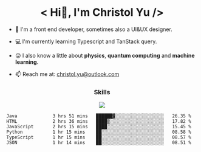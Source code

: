 <h1 align="center"> &#60; Hi👋, I'm Christol Yu /&#62; </h1>

- 🔭 I'm a front end developer, sometimes also a UI&UX designer.

- 💻 I'm currently learning Typescript and TanStack query.

- 😜 I also know a little about **physics**, **quantum computing** and **machine learning**.

- 📫 Reach me at: christol.yu@outlook.com


<h3 align="center">Skills</h3>
<p align="center"> <img src="https://skillicons.dev/icons?i=js,ts,react,tailwind,sass,figma,html,css,py,pytorch,md,latex"> </p>

<!--START_SECTION:waka-->

```text
Java             3 hrs 51 mins   ██████▓░░░░░░░░░░░░░░░░░░   26.35 %
HTML             2 hrs 36 mins   ████▒░░░░░░░░░░░░░░░░░░░░   17.82 %
JavaScript       2 hrs 15 mins   ████░░░░░░░░░░░░░░░░░░░░░   15.45 %
Python           1 hr 15 mins    ██░░░░░░░░░░░░░░░░░░░░░░░   08.58 %
TypeScript       1 hr 15 mins    ██░░░░░░░░░░░░░░░░░░░░░░░   08.57 %
JSON             1 hr 14 mins    ██░░░░░░░░░░░░░░░░░░░░░░░   08.51 %
```

<!--END_SECTION:waka-->

<!--
**christorange/christorange** is a ✨ _special_ ✨ repository because its `README.md` (this file) appears on your GitHub profile.

Here are some ideas to get you started:

- 🔭 I’m currently working on ...
- 🌱 I’m currently learning ...
- 👯 I’m looking to collaborate on ...
- 🤔 I’m looking for help with ...
- 💬 Ask me about ...
- 📫 How to reach me: ...
- 😄 Pronouns: ...
- ⚡ Fun fact: ...
-->
